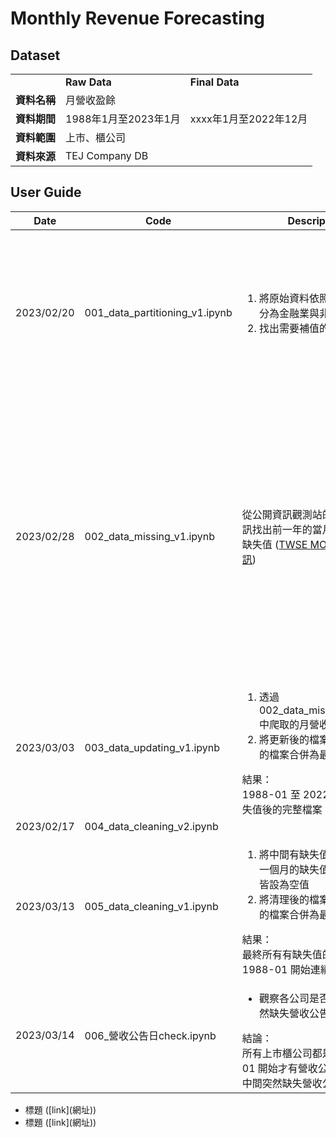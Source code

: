 # Monthly Revenue Forecasting

## Dataset

<table>
  <th>
    <td><strong>Raw Data</strong></td>
    <td><strong>Final Data</strong></td>
  </th>
  <tr>
    <td><strong>資料名稱</strong></td>
    <td colspan="2">月營收盈餘</td>
  </tr>
  <tr>
    <td><strong>資料期間</strong></td>
    <td>1988年1月至2023年1月</td>
    <td>xxxx年1月至2022年12月</td>
  </tr>
  <tr>
    <td><strong>資料範圍</strong></td>
    <td colspan="2">上市、櫃公司</td>
  </tr>
  <tr>
    <td><strong>資料來源</strong></td>
    <td colspan="2">TEJ Company DB</td>
  </tr>
</table>


## User Guide

|Date|Code|Description|References|
|---|---|---|---|
|2023/02/20|001_data_partitioning_v1.ipynb|<ol><li>將原始資料依照TSE產業別區分為金融業與非金融業</li><li>找出需要補值的缺失值</li></ol>|<ul><li>Pivot Table (樞紐分析表) ([link](https://www.learncodewithmike.com/2022/02/pandas-pivot-table.html))</li><li>Counting Continuous NaN Values for Pandas Time Series ([link](https://stackoverflow.com/questions/52561874/counting-continuous-nan-values-in-panda-time-series))</li></ul>|
|2023/02/28|002_data_missing_v1.ipynb|從公開資訊觀測站的每月營收資訊找出前一年的當月營收，以補缺失值 ([TWSE MOPS 月營收資訊](https://mops.twse.com.tw/mops/web/t05st10_ifrs))|<ul><li>Creating Time Range in Python: Date Range and Month Range ([link](https://catriscode.com/2021/02/27/creating-time-range-in-python/))</li><li>爬蟲：公開資訊觀測站-每月營收彙總表 ([link1](https://www.finlab.tw/%E8%B6%85%E7%B0%A1%E5%96%AE%E7%94%A8python%E6%8A%93%E5%8F%96%E6%AF%8F%E6%9C%88%E7%87%9F%E6%94%B6/)) ([link2](https://medium.com/renee0918/python%E7%88%AC%E8%9F%B2-%E5%80%8B%E8%82%A1%E6%AF%8F%E6%9C%88%E7%87%9F%E6%94%B6%E7%B5%B1%E8%A8%88-6651bc390b8e))</li><li>爬蟲：公開資訊觀測站-財務報表 ([link](https://www.finlab.tw/python-%E8%B2%A1%E5%A0%B1%E7%88%AC%E8%9F%B2-1-%E7%B6%9C%E5%90%88%E6%90%8D%E7%9B%8A%E8%A1%A8/))</li></ul>|
|2023/03/03|003_data_updating_v1.ipynb|<ol><li>透過 002_data_missing_v1.ipynb 中爬取的月營收補值列表補值</li><li>將更新後的檔案和不需要補值的檔案合併為最終檔案</li></ol>結果：<br>1988-01 至 2022-12 補完缺失值後的完整檔案||
|2023/02/17|004_data_cleaning_v2.ipynb|||
|2023/03/13|005_data_cleaning_v1.ipynb|<ol><li>將中間有缺失值的公司，最新一個月的缺失值以前的月營收皆設為空值</li><li>將清理後的檔案和不需要補值的檔案合併為最終檔案</li></ol>結果：<br>最終所有有缺失值的公司都是從 1988-01 開始連續缺失||
|2023/03/14|006_營收公告日check.ipynb|<ul><li>觀察各公司是否有中間月份突然缺失營收公告日者</li></ul>結論：<br>所有上市櫃公司都是從 2013-01 開始才有營收公告日，且沒有中間突然缺失營收公告日者||




<ul><li>標題 ([link](網址))</li><li>標題 ([link](網址))</li></ul>
